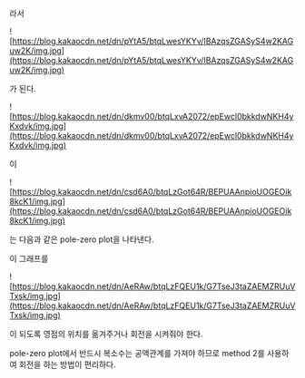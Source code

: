 라서

![https://blog.kakaocdn.net/dn/pYtA5/btqLwesYKYv/IBAzqsZGASyS4w2KAGuw2K/img.jpg](https://blog.kakaocdn.net/dn/pYtA5/btqLwesYKYv/IBAzqsZGASyS4w2KAGuw2K/img.jpg)

가 된다.

![https://blog.kakaocdn.net/dn/dkmv00/btqLxvA2072/epEwcl0bkkdwNKH4yKxdvk/img.jpg](https://blog.kakaocdn.net/dn/dkmv00/btqLxvA2072/epEwcl0bkkdwNKH4yKxdvk/img.jpg)

이

![https://blog.kakaocdn.net/dn/csd6A0/btqLzGot64R/BEPUAAnpioUOGEOik8kcK1/img.jpg](https://blog.kakaocdn.net/dn/csd6A0/btqLzGot64R/BEPUAAnpioUOGEOik8kcK1/img.jpg)

는 다음과 같은 pole-zero plot을 나타낸다.

이 그래프를

![https://blog.kakaocdn.net/dn/AeRAw/btqLzFQEU1k/G7TseJ3taZAEMZRUuVTxsk/img.jpg](https://blog.kakaocdn.net/dn/AeRAw/btqLzFQEU1k/G7TseJ3taZAEMZRUuVTxsk/img.jpg)

이 되도록 영점의 위치를 옮겨주거나 회전을 시켜줘야 한다.

pole-zero plot에서 반드시 복소수는 공액관계를 가져야 하므로 method 2를 사용하여 회전을 하는 방법이 편리하다.
